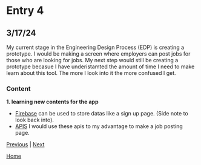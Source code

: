 # Entry 4
## 3/17/24

My current stage in the Engineering Design Process (EDP) is creating a prototype. I would be making a screen where employers can post jobs for those who are looking for jobs. My next step would still be creating a prototype becasue I have underistamted the amount of time I need to make learn about this tool. The more I look into it the more confused I get.

### Content

**1. learning new contents for the app** <br>

- [Firebase](https://firebase.google.com/) can be used to store datas like a sign up page. (Side note to look back into).
- [APIS](https://reqres.in/) I would use these apis to my advantage to make a job posting page.





[Previous](entry03.md) | [Next](entry05.md)

[Home](../README.md)